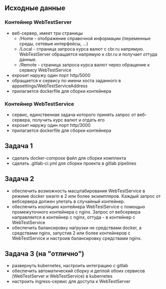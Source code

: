 ## Исходные данные
### Контейнер WebTestServer
* веб-сервер, имеет три страницы
  * /Home - отображение справочной информации (переменные среды, сетевые интерфейсы, ...)
  * /Local - страница запроса курса валют с cbr.ru напрямую. WebTestServer обращается напрямую к cbr.ru и получает оттуда данные.
  * /Remote - страница запроса курса валют через обращение к сервису WebTestService
* exposит наружу один порт http/5000
* обращается к сервису по имени хоста заданного в appsettings/WebTestServiceAddress
* прилагается dockerfile для сборки контейнера
 
### Контейнер WebTestService
* сервис, единственная задача которого принять запрос от веб-сервера, получить курс валют и отдать его
* exposит наружу один порт http/3000
* прилагается dockerfile для сборки контейнера

## Задача 1
* сделать docker-compose файл для сборки комплекта
* сделать .gitlab-ci.yml для сборки проекта в gitlab pipelines

## Задача 2
* обеспечить возможность масштабирования WebTestService в режиме docker swarm в 2 или более экземпляров. Каждый запрос от вебсервера должен улетать в случайный контейнер.
* обеспечить изоляцию контейнера WebTestService с помощью промежуточного контейнера с nginx. Запрос от вебсервера направляется в контейнер с nginx, оттуда - в контейнер с WebTestService
* обеспечить балансировку нагрузки не средствами docker, а средствами nginx, запустив 2 или более контейнеров с WebTestService и настроив балансировку средствами nginx.

## Задача 3 (на "отлично")
* развернуть kubernetes, настроить интеграцию с gitlab
* обеспечить автоматический сборку и деплой обоих сервисов (WebTestServer и WebTestService) в kubernetes
* настроить ingress-сервис для доступа к WebTestServer
